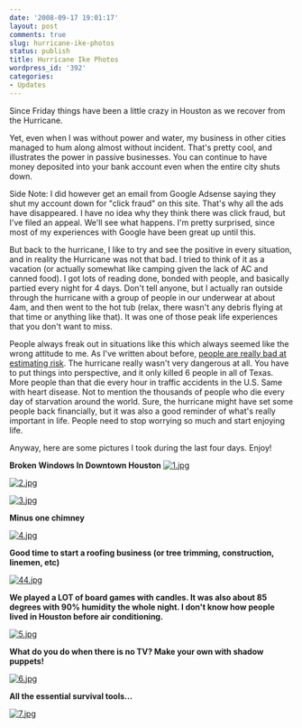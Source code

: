 ```yaml
---
date: '2008-09-17 19:01:17'
layout: post
comments: true
slug: hurricane-ike-photos
status: publish
title: Hurricane Ike Photos
wordpress_id: '392'
categories:
- Updates
---
```


Since Friday things have been a little crazy in Houston as we recover from the Hurricane.

Yet, even when I was without power and water, my business in other cities managed to hum along almost without incident.  That's pretty cool, and illustrates the power in passive businesses.  You can continue to have money deposited into your bank account even when the entire city shuts down.

Side Note: I did however get an email from Google Adsense saying they shut my account down for "click fraud" on this site.  That's why all the ads have disappeared.  I have no idea why they think there was click fraud, but I've filed an appeal.  We'll see what happens.  I'm pretty surprised, since most of my experiences with Google have been great up until this.

But back to the hurricane, I like to try and see the positive in every situation, and in reality the Hurricane was not that bad.  I tried to think of it as a vacation (or actually somewhat like camping given the lack of AC and canned food).  I got lots of reading done, bonded with people, and basically partied every night for 4 days.  Don't tell anyone, but I actually ran outside through the hurricane with a group of people in our underwear at about 4am, and then went to the hot tub (relax, there wasn't any debris flying at that time or anything like that).  It was one of those peak life experiences that you don't want to miss.

People always freak out in situations like this which always seemed like the wrong attitude to me.  As I've written about before, [people are really bad at estimating risk](http://brianarmstrong.org/posts/why-youre-worse-than-you-think-at-estimating-risk/).  The hurricane really wasn't very dangerous at all.  You have to put things into perspective, and it only killed 6 people in all of Texas.  More people than that die every hour in traffic accidents in the U.S.  Same with heart disease.  Not to mention the thousands of people who die every day of starvation around the world.  Sure, the hurricane might have set some people back financially, but it was also a good reminder of what's really important in life.  People need to stop worrying so much and start enjoying life.

Anyway, here are some pictures I took during the last four days.  Enjoy!

**Broken Windows In Downtown Houston**
[![1.jpg](http://s3.amazonaws.com/oldbloguploads/2008/09/11-150x150.jpg)](http://s3.amazonaws.com/oldbloguploads/2008/09/11.jpg)

[![2.jpg](http://s3.amazonaws.com/oldbloguploads/2008/09/21-150x150.jpg)](http://s3.amazonaws.com/oldbloguploads/2008/09/21.jpg)

[![3.jpg](http://s3.amazonaws.com/oldbloguploads/2008/09/31-150x150.jpg)](http://s3.amazonaws.com/oldbloguploads/2008/09/31.jpg)

**Minus one chimney**

[![4.jpg](http://s3.amazonaws.com/oldbloguploads/2008/09/41-150x150.jpg)](http://s3.amazonaws.com/oldbloguploads/2008/09/41.jpg)

**Good time to start a roofing business (or tree trimming, construction, linemen, etc)**

[![44.jpg](http://s3.amazonaws.com/oldbloguploads/2008/09/441-150x150.jpg)](http://s3.amazonaws.com/oldbloguploads/2008/09/441.jpg)

**We played a LOT of board games with candles.  It was also about 85 degrees with 90% humidity the whole night.  I don't know how people lived in Houston before air conditioning.**

[![5.jpg](http://s3.amazonaws.com/oldbloguploads/2008/09/51-150x150.jpg)](http://s3.amazonaws.com/oldbloguploads/2008/09/51.jpg)

**What do you do when there is no TV?  Make your own with shadow puppets!**

[![6.jpg](http://s3.amazonaws.com/oldbloguploads/2008/09/61-150x150.jpg)](http://s3.amazonaws.com/oldbloguploads/2008/09/61.jpg)

**All the essential survival tools...**

[![7.jpg](http://s3.amazonaws.com/oldbloguploads/2008/09/71-150x150.jpg)](http://s3.amazonaws.com/oldbloguploads/2008/09/71.jpg)
